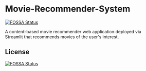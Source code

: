# Movie-Recommender-System
[![FOSSA Status](https://app.fossa.com/api/projects/git%2Bgithub.com%2Fvashistkunchakuri%2FMovie-Recommender-System.svg?type=shield)](https://app.fossa.com/projects/git%2Bgithub.com%2Fvashistkunchakuri%2FMovie-Recommender-System?ref=badge_shield)

A content-based movie recommender web application deployed via Streamlit that recommends movies of the user's interest.


## License
[![FOSSA Status](https://app.fossa.com/api/projects/git%2Bgithub.com%2Fvashistkunchakuri%2FMovie-Recommender-System.svg?type=large)](https://app.fossa.com/projects/git%2Bgithub.com%2Fvashistkunchakuri%2FMovie-Recommender-System?ref=badge_large)